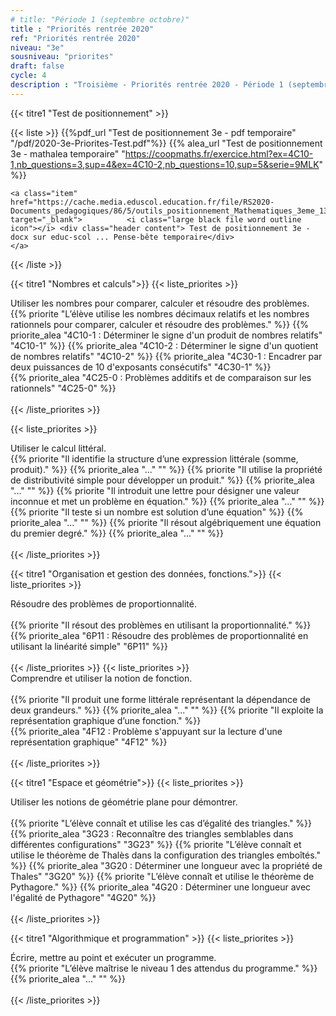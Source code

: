 ```yaml
---
# title: "Période 1 (septembre octobre)"
title : "Priorités rentrée 2020"
ref: "Priorités rentrée 2020"
niveau: "3e"
sousniveau: "priorites"
draft: false
cycle: 4
description : "Troisième - Priorités rentrée 2020 - Période 1 (septembre octobre)"
---
```


<!-- <h2 class="ui horizontal divider header">Priorités</h2>
<h3 class="ui horizontal divider header">Test de positionnement</h3> -->

{{< titre1 "Test de positionnement" >}}

{{< liste >}}
	{{%pdf_url "Test de positionnement 3e - pdf temporaire" "/pdf/2020-3e-Priorites-Test.pdf"%}}
	{{% alea_url "Test de positionnement 3e - mathalea temporaire" "https://coopmaths.fr/exercice.html?ex=4C10-1,nb_questions=3,sup=4&ex=4C10-2,nb_questions=10,sup=5&serie=9MLK" %}}

	<a class="item" href="https://cache.media.eduscol.education.fr/file/RS2020-Documents_pedagogiques/86/5/outils_positionnement_Mathematiques_3eme_1309865.docx" target="_blank">  		<i class="large black file word outline icon"></i> <div class="header content"> Test de positionnement 3e - docx sur educ-scol ... Pense-bête temporaire</div>  	
	</a>

{{< /liste >}}


<!-- <h3 class="ui horizontal divider header">Nombres et calculs</h3> -->
{{< titre1 "Nombres et calculs">}}
{{< liste_priorites >}}
	<div class="item">
		<i class="large black chevron circle right icon"></i>
		<div class="header content"> Utiliser les nombres pour comparer, calculer et résoudre des problèmes.</div>
			{{% priorite "L’élève utilise les nombres décimaux relatifs et les nombres rationnels pour comparer, calculer et résoudre des problèmes." %}}
			{{% priorite_alea "4C10-1 : Déterminer le signe d'un produit de nombres relatifs" "4C10-1" %}}
			{{% priorite_alea "4C10-2 : Déterminer le signe d'un quotient de nombres relatifs" "4C10-2" %}}
			{{% priorite_alea "4C30-1 : Encadrer par deux puissances de 10 d'exposants consécutifs" "4C30-1" %}}			
			{{% priorite_alea "4C25-0 : Problèmes additifs et de comparaison sur les rationnels" "4C25-0" %}}			
	</div>	
{{< /liste_priorites >}}

{{< liste_priorites >}}
	<div class="item">
		<i class="large black chevron circle right icon"></i>
		<div class="header content"> Utiliser le calcul littéral.</div>	
			{{% priorite "Il identifie la structure d’une expression littérale (somme, produit)." %}}
			{{% priorite_alea "..." "" %}}
			{{% priorite "Il utilise la propriété de distributivité simple pour développer un produit." %}}
			{{% priorite_alea "..." "" %}}
			{{% priorite "Il introduit une lettre pour désigner une valeur inconnue et met un problème en équation." %}}
			{{% priorite_alea "..." "" %}}
			{{% priorite "Il teste si un nombre est solution d’une équation" %}}
			{{% priorite_alea "..." "" %}}
			{{% priorite "Il résout algébriquement une équation du premier degré." %}}
			{{% priorite_alea "..." "" %}}
	</div>	
{{< /liste_priorites >}}


<!-- <h3 class="ui horizontal divider header">Organisation et gestion des données, fonctions.</h3> -->
{{< titre1 "Organisation et gestion des données, fonctions.">}}
{{< liste_priorites >}}
	<div class="item">
		<i class="large black chevron circle right icon"></i>
		<div class="header content"> Résoudre des problèmes de proportionnalité.</div>	
			{{% priorite "Il résout des problèmes en utilisant la proportionnalité." %}}
			{{% priorite_alea "6P11 : Résoudre des problèmes de proportionnalité en utilisant la linéarité simple" "6P11" %}}
	</div>	
{{< /liste_priorites >}}
{{< liste_priorites >}}
	<div class="item">
		<i class="large black chevron circle right icon"></i>
		<div class="header content"> Comprendre et utiliser la notion de fonction.</div>	
			{{% priorite "Il produit une forme littérale représentant la dépendance de deux grandeurs." %}}
			{{% priorite_alea "..." "" %}}
			{{% priorite "Il exploite la représentation graphique d’une fonction." %}}			
			{{% priorite_alea "4F12 : Problème s'appuyant sur la lecture d'une représentation graphique" "4F12" %}}
	</div>	
{{< /liste_priorites >}}

<!-- <h3 class="ui horizontal divider header">Espace et géométrie</h3> -->
{{< titre1 "Espace et géométrie">}}
{{< liste_priorites >}}
	<div class="item">
		<i class="large black chevron circle right icon"></i>
		<div class="header content"> Utiliser les notions de géométrie plane pour démontrer.</div>	
			{{% priorite "L’élève connaît et utilise les cas d’égalité des triangles." %}}			
			{{% priorite_alea "3G23 : Reconnaître des triangles semblables dans différentes configurations" "3G23" %}}
			{{% priorite "L’élève connaît et utilise le théorème de Thalès dans la configuration des triangles emboîtés." %}}
			{{% priorite_alea "3G20 : Déterminer une longueur avec la propriété de Thales" "3G20" %}}
			{{% priorite "L’élève connaît et utilise le théorème de Pythagore." %}}
			{{% priorite_alea "4G20 : Déterminer une longueur avec l'égalité de Pythagore" "4G20" %}}
	</div>	
{{< /liste_priorites >}}

<!-- <h3 class="ui horizontal divider header">Algorithmique et programmation</h3> -->
{{< titre1 "Algorithmique et programmation" >}}
{{< liste_priorites >}}
	<div class="item">
		<i class="large black chevron circle right icon"></i>
		<div class="header content">Écrire, mettre au point et exécuter un programme.</div>	
			{{% priorite "L’élève maîtrise le niveau 1 des attendus du programme." %}}
			{{% priorite_alea "..." "" %}}
	</div>	
{{< /liste_priorites >}}

<!-- {{< liste_exercices >}}
	{{% alea_url "..." "" %}}
	{{% alea "..." "" %}}
{{< /liste_exercices >}}



{{< titre "Compléments numériques" >}}

{{< liste >}}
{{< /liste >}} -->